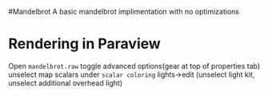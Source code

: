 #Mandelbrot
A basic mandelbrot implimentation with no optimizations

# Rendering in Paraview
Open `mandelbrot.raw`
toggle advanced options(gear at top of properties tab)
unselect map scalars under `scalar coloring`
lights->edit (unselect light kit, unselect additional overhead light)
